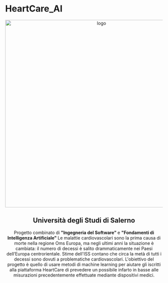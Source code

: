 # HeartCare_AI
<div align = "center">
<img src="https://i.imgur.com/Kj1SJZT.png" alt="logo" width="600"/>
<h2>Università degli Studi di Salerno</h2>
Progetto combinato di <strong> "Ingegneria del Software" </strong> e <strong> "Fondamenti di Intelligenza Artificiale" </strong>
Le malattie cardiovascolari sono la prima causa di morte nella regione Oms Europa, ma negli ultimi anni la situazione è cambiata: il numero di decessi è salito drammaticamente nei Paesi dell’Europa centrorientale.
Stime dell'ISS contano che circa la metà di tutti i decessi sono dovuti a problematiche cardiovascolari.
L'obiettivo del progetto è quello di usare metodi di machine learning per aiutare gli iscritti alla piattaforma HeartCare di prevedere un possibile infarto in basse alle misurazioni precedentemente effettuate mediante dispositivi medici.
</div>
